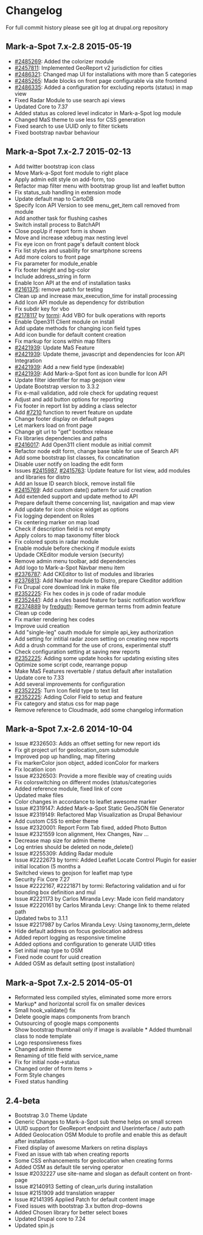 # Changelog
For full commit history please see git log at drupal.org repository

## Mark-a-Spot 7.x-2.8 2015-05-19

* [#2485269](http://drupal.org/node/2485269): Added the colorizer module 
* [#2457811](http://drupal.org/node/2457811): Implemented GeoReport v2 jurisdiction for cities
* [#2486321](http://drupal.org/node/2486321): Changed map UI for installations with more than 5 categories
* [#2485265](http://drupal.org/node/2485265): Made blocks on front page configurable via site frontend
* [#2486335](http://drupal.org/node/2486335): Added a configuration for excluding reports (status) in map view
* Fixed Radar Module to use search api views
* Updated Core to 7.37
* Added status as colored level indicator in Mark-a-Spot log module
* Changed MaS theme to use less for CSS generation
* Fixed search to use UUID only to filter tickets
* Fixed bootstrap navbar behaviour


## Mark-a-Spot 7.x-2.7 2015-02-13

* Add twitter bootstrap icon class
* Move Mark-a-Spot font module to right place
* Apply admin edit style on add-form, too
* Refactor map filter menu with bootstrap group list and leaflet button
* Fix status_sub handling in extension mode
* Update default map to CartoDB
* Specify Icon API Version to see menu_get_item call removed from module
* Add another task for flushing cashes
* Switch install process to BatchAPI
* Close popUp if report form is shown
* Move and increase xdebug max nesting level
* Fix eye icon on front page's default content block
* Fix list styles and usability for smartphone screens
* Add more colors to front page
* Fix parameter for module_enable
* Fix footer height and bg-color
* Include address_string in form
* Enable Icon API at the end of installation tasks
* [#2161375](http://drupal.org/node/2161375): remove patch for testing
* Clean up and increase max_execution_time for install processing
* Add Icon API module as dependency for dstribution
* Fix subdir key for vbo
* [#2178117](http://drupal.org/node/2178117) by [tormi](/u/tormi): Add VBO for bulk operations with reports
* Enable Open311 Client module on install
* Add update methods for changing icon field types
* Add icon bundle for default content creation
* Fix markup for icons within map filters
* [#2421939](http://drupal.org/node/2421939): Update MaS Feature
* [#2421939](http://drupal.org/node/2421939): Update theme, javascript and dependencies for Icon API Integration
* [#2421939](http://drupal.org/node/2421939): Add a new field type (indexable)
* [#2421939](http://drupal.org/node/2421939): Add Mark-a-Spot font as icon bundle for Icon API
* Update filter identifier for map geojson view
* Update Bootstrap version to 3.3.2
* Fix e-mail validation, add role check for updating request
* Adjust and add button options for reporting
* Fix footer in report list by adding a class selector
* Add [#7210](http://drupal.org/node/7210) function to revert feature on update
* Change footer display on default pages
* Let markers load on front page
* Change git url to "get" bootbox release
* Fix libraries dependencies and paths
* [#2416017](http://drupal.org/node/2416017): Add Open311 client module as initial commit
* Refactor node edit form, change base table for use of Search API
* Add some bootstrap list classes, fix concatination
* Disable user notify on loading the edit form
* Issues [#2415987](http://drupal.org/node/2415987), [#2415763](http://drupal.org/node/2415763): Update feature for list view, add modules and libraries for distro
* Add an Issue ID search block, remove install file
* [#2415769](http://drupal.org/node/2415769): Add custom date() pattern for uuid creation
* Add extended support and update method to API
* Prepare default theme concerning list, navigation and map view
* Add update for icon choice widget as options
* Fix logging dependent on Roles
* Fix centering marker on map load
* Check if description field is not empty
* Apply colors to map taxonomy filter block
* Fix colored spots in radar module
* Enable module before checking if module exists
* Updade CKEditor module version (security)
* Remove admin menu toolbar, add dependencies
* Add logo to Mark-a-Spot Navbar menu item
* [#2376787](http://drupal.org/node/2376787): Add CKEditor to list of modules and libraries
* [#2376813](http://drupal.org/node/2376813): Add Navbar module to Distro, prepare Ckeditor addition
* Fix Drupal core download link in make file
* [#2352225](http://drupal.org/node/2352225): Fix hex codes in js code of radar module
* [#2352441](http://drupal.org/node/2352441): Add a rules based feature for basic notification workflow
* [#2374889](http://drupal.org/node/2374889) by [fredguth](/u/fredguth): Remove german terms from admin feature
* Clean up code
* Fix marker rendering hex codes
* Improve uuid creation
* Add "single-leg" oauth module for simple api_key authorization
* Add setting for intitial radar zoom setting on creating new reports
* Add a drush command for the use of crons, experimental stuff
* Check configuration setting at saving new reports
* [#2352225](http://drupal.org/node/2352225): Adding some update hooks for updating existing sites
* Optimize some script code, rearrange popup
* Make MaS Features revertable / status default after installation
* Update core to 7.33
* Add several improvements for configuration
* [#2352225](http://drupal.org/node/2352225): Turn Icon field type to text list
* [#2352225](http://drupal.org/node/2352225): Adding Color Field to setup and feature
* Fix category and status css for map page
* Remove reference to Cloudmade, add some changelog information


## Mark-a-Spot 7.x-2.6 2014-10-04

* Issue #2326503: Adds an offset setting for new report ids
* Fix git project url for geolocation_osm submodule
* Improved pop up handling, map filtering
* Fix markerColor json object, added iconColor for markers
* Fix location icon
* Issue #2326503: Provide a more flexible way of creating uuids
* Fix colorswitching on different modes (status/categories
* Added reference module, fixed link of core
* Updated make files
* Color changes in accordance to leaflet awesome marker
* Issue #2319147: Added Mark-a-Spot Static GeoJSON file Generator
* Issue #2319149: Refactored Map Visualization as Drupal Behaviour
* Add custom CSS to ember theme
* Issue #2320001: Report Form Tab fixed, added Photo Button
* Issue #2321559 Icon alignment, Hex Changes, Nav ... 
* Decrease map size for admin theme 
* Log entries should be deleted on node_delete() 
* Issue #2255309: Adding Radar module 
* Issue #2222673 by tormi: Added Leaflet Locate Control Plugin for easier initial location (5 months a
* Switched views to geojson for leaflet map type 
* Security Fix Core 7.27 
* Issue #2222167, #2221871 by tormi: Refactoring validation and ui for bounding box definition and mul
* Issue #2221173 by Carlos Miranda Levy: Made icon field mandatory 
* Issue #2220161 by Carlos Miranda Levy: Change link to theme related path 
* Updated twbs to 3.1.1 
* Issue #2217987 by Carlos Miranda Levy: Using taxonomy_term_delete 
* Hide default address on focus geolocation address 
* Added report logging as responsive timeline 
* Added options and configuration to generate UUID titles 
* Set initial map type to OSM 
* Fixed node count for uuid creation 
* Added OSM as default setting (post installation) 

## Mark-a-Spot 7.x-2.5 2014-05-01

* Reformated less compiled styles, eliminated some more errors 
* Markup* and horizontal scroll fix on smaller devices 
* Small hook_validate() fix 
* Delete google maps components from branch 
* Outsourcing of google maps components 
* Show bootstrap thumbnail only if image is available * Added thumbnail class to node template 
* Logo responsiveness fixes 
* Changed admin theme 
* Renaming of title field with service_name 
* Fix for initial node->status 
* Changed order of form items >
* Form Style changes 
* Fixed status handling 

## 2.4-beta

* Bootstrap 3.0 Theme Update
* Generic Changes to Mark-a-Spot sub theme helps on small screen
* UUID support for GeoReport endpoint and Userinterface / auto path
* Added Geolocation OSM Module to profile and enable this as default after installation
* Fixed display of awesome Markers on retina displays
* Fixed an issue with tab when creating reports
* Some CSS enhancements for geolocation  when creating forms
* Added OSM as default tile serving operator
* Issue #2032227 use site-name and slogan as default content on front-page
* Issue #2140913 Setting of clean_urls during installation
* Issue #2151909 add translation wrapper
* Issue #2141395 Applied Patch for default content image
* Fixed issues with bootstrap 3.x button drop-downs
* Added Chosen library for better select boxes
* Updated Drupal core to 7.24
* Updated spin.js

